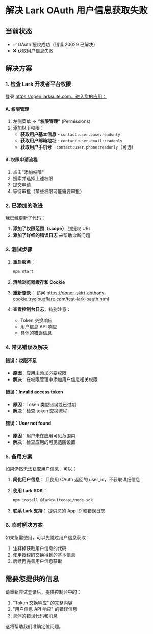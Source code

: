 # 解决 Lark OAuth 用户信息获取失败

## 当前状态
- ✅ OAuth 授权成功（错误 20029 已解决）
- ❌ 获取用户信息失败

## 解决方案

### 1. 检查 Lark 开发者平台权限

登录 https://open.larksuite.com，进入您的应用：

#### A. 权限管理
1. 左侧菜单 → **"权限管理"** (Permissions)
2. 添加以下权限：
   - **获取用户基本信息** - `contact:user.base:readonly`
   - **获取用户邮箱地址** - `contact:user.email:readonly`
   - **获取用户手机号** - `contact:user.phone:readonly`（可选）

#### B. 权限申请流程
1. 点击"添加权限"
2. 搜索并选择上述权限
3. 提交申请
4. 等待审批（某些权限可能需要审批）

### 2. 已添加的改进

我已经更新了代码：
1. **添加了权限范围（scope）** 到授权 URL
2. **添加了详细的错误日志** 来帮助诊断问题

### 3. 测试步骤

1. **重启服务**：
   ```bash
   npm start
   ```

2. **清除浏览器缓存和 Cookie**

3. **重新登录**：
   访问 https://donor-skirt-anthony-cookie.trycloudflare.com/test-lark-oauth.html

4. **查看控制台日志**，特别注意：
   - Token 交换响应
   - 用户信息 API 响应
   - 具体的错误信息

### 4. 常见错误及解决

#### 错误：权限不足
- **原因**：应用未添加必要权限
- **解决**：在权限管理中添加用户信息相关权限

#### 错误：Invalid access token
- **原因**：Token 类型错误或已过期
- **解决**：检查 token 交换流程

#### 错误：User not found
- **原因**：用户未在应用可见范围内
- **解决**：检查应用的可见范围设置

### 5. 备用方案

如果仍然无法获取用户信息，可以：

1. **简化用户信息**：
   只使用 OAuth 返回的 user_id，不获取详细信息

2. **使用 Lark SDK**：
   ```bash
   npm install @larksuiteoapi/node-sdk
   ```

3. **联系 Lark 支持**：
   提供您的 App ID 和错误日志

### 6. 临时解决方案

如果急需使用，可以先跳过用户信息获取：
1. 注释掉获取用户信息的代码
2. 使用授权码交换得到的基本信息
3. 后续再完善用户信息获取

## 需要您提供的信息

请重新尝试登录后，提供控制台中的：
1. "Token 交换响应" 的完整内容
2. "用户信息 API 响应" 的错误信息
3. 具体的错误代码和消息

这将帮助我们准确定位问题。